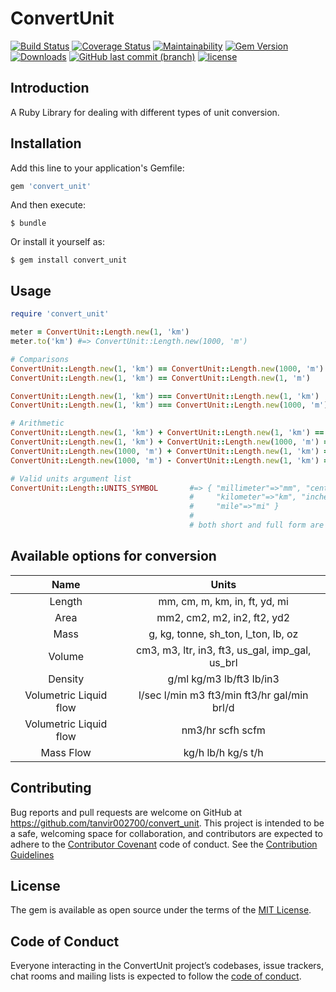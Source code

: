 # ConvertUnit
[![Build Status](https://travis-ci.org/tanvir002700/convert_unit.svg?branch=master)](https://travis-ci.org/tanvir002700/convert_unit)
[![Coverage Status](https://coveralls.io/repos/github/tanvir002700/convert_unit/badge.svg?branch=master)](https://coveralls.io/github/tanvir002700/convert_unit?branch=master)
[![Maintainability](https://api.codeclimate.com/v1/badges/6e3e7ff7c7b040d1680d/maintainability)](https://codeclimate.com/github/tanvir002700/convert_unit/maintainability)
[![Gem Version](https://badge.fury.io/rb/convert_unit.svg)](https://rubygems.org/gems/convert_unit) 
[![Downloads](https://img.shields.io/gem/dt/convert_unit.svg)](https://rubygems.org/gems/convert_unit)
[![GitHub last commit (branch)](https://img.shields.io/github/last-commit/tanvir002700/convert_unit/master.svg)](https://github.com/tanvir002700/convert_unit)
[![license](https://img.shields.io/github/license/tanvir002700/convert_unit.svg)](https://github.com/tanvir002700/convert_unit/blob/master/LICENSE)

## Introduction

A Ruby Library for dealing with different types of unit conversion.

## Installation

Add this line to your application's Gemfile:

```ruby
gem 'convert_unit'
```

And then execute:

    $ bundle

Or install it yourself as:

    $ gem install convert_unit

## Usage

```ruby
require 'convert_unit'

meter = ConvertUnit::Length.new(1, 'km')
meter.to('km') #=> ConvertUnit::Length.new(1000, 'm')

# Comparisons
ConvertUnit::Length.new(1, 'km') == ConvertUnit::Length.new(1000, 'm')  #=> true
ConvertUnit::Length.new(1, 'km') == ConvertUnit::Length.new(1, 'm')     #=> false

ConvertUnit::Length.new(1, 'km') === ConvertUnit::Length.new(1, 'km')   #=> true
ConvertUnit::Length.new(1, 'km') === ConvertUnit::Length.new(1000, 'm') #=> false

# Arithmetic
ConvertUnit::Length.new(1, 'km') + ConvertUnit::Length.new(1, 'km') == ConvertUnit::Length.new(2, 'km')
ConvertUnit::Length.new(1, 'km') + ConvertUnit::Length.new(1000, 'm') == ConvertUnit::Length.new(2, 'km')
ConvertUnit::Length.new(1000, 'm') + ConvertUnit::Length.new(1, 'km') == ConvertUnit::Length.new(2000, 'm')
ConvertUnit::Length.new(1000, 'm') - ConvertUnit::Length.new(1, 'km') == ConvertUnit::Length.new(0, 'm')

# Valid units argument list
ConvertUnit::Length::UNITS_SYMBOL       #=> { "millimeter"=>"mm", "centimeter"=>"cm", "meter"=>"m",
                                        #     "kilometer"=>"km", "inche"=>"in", "feet"=>"ft", "yard"=>"yd", 
                                        #     "mile"=>"mi" }
                                        #
                                        # both short and full form are accepted in argument and case insensitive.

```

## Available options for conversion

Name       | Units
:---------:|:------------------------------:
Length     | mm, cm, m, km, in, ft, yd, mi
Area       | mm2, cm2, m2, in2, ft2, yd2
Mass       | g, kg, tonne, sh_ton, l_ton, lb, oz
Volume     | cm3, m3, ltr, in3, ft3, us_gal, imp_gal, us_brl
Density    | g/ml kg/m3 lb/ft3 lb/in3
Volumetric Liquid flow | l/sec l/min m3 ft3/min ft3/hr gal/min brl/d
Volumetric Liquid flow | nm3/hr scfh scfm
Mass Flow              | kg/h lb/h kg/s t/h
## Contributing

Bug reports and pull requests are welcome on GitHub at https://github.com/tanvir002700/convert_unit. This project is intended to be a safe, welcoming space for collaboration, and contributors are expected to adhere to the [Contributor Covenant](http://contributor-covenant.org) code of conduct.
See the [Contribution Guidelines](https://github.com/tanvir002700/convert_unit/blob/master/CONTRIBUTING.md)


## License

The gem is available as open source under the terms of the [MIT License](https://opensource.org/licenses/MIT).

## Code of Conduct

Everyone interacting in the ConvertUnit project’s codebases, issue trackers, chat rooms and mailing lists is expected to follow the [code of conduct](https://github.com/tanvir002700/convert_unit/blob/master/CODE_OF_CONDUCT.md).

